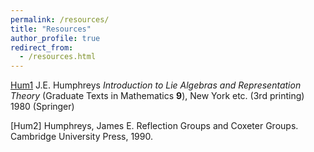 ```yaml
---
permalink: /resources/
title: "Resources"
author_profile: true
redirect_from: 
  - /resources.html
---
```


[Hum1](https://www.springer.com/gp/book/9780387900537) J.E. Humphreys *Introduction to Lie Algebras and Representation Theory* (Graduate Texts in Mathematics **9**), New York etc. (3rd printing) 1980 (Springer)

[Hum2] Humphreys, James E. Reflection Groups and Coxeter Groups. Cambridge University Press, 1990.
